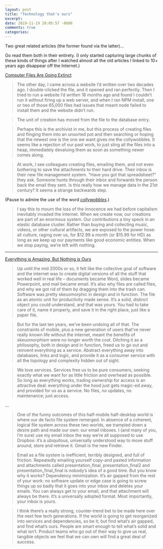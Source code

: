 ```yaml
---
layout: post
title: "Technology that's ours"
excerpt: 
date: 2019-11-19 20:05:57 -0600
comments: true
categories: 
---
```


Two great related articles (the former found via the latter)...

Go read them both in their entirety. (I only started capturing large chunks of these kinds of things after I watched almost all the old articles I linked to 10+ years ago disappear off the Internet.)

[Computer Files Are Going Extinct](https://onezero.medium.com/the-death-of-the-computer-file-doc-43cb028c0506)

> The other day, I came across a website I’d written over two decades ago. I double-clicked the file, and it opened and ran perfectly. Then I tried to run a website I’d written 18 months ago and found I couldn’t run it without firing up a web server, and when I ran NPM install, one or two of those 65,000 files had issues that meant node failed to install them and the website didn’t run.

> The unit of creation has moved from the file to the database entry.

> Perhaps this is the archivist in me, but this process of creating files and flinging them into an unsorted pot and then searching or hoping that the newest one is the one we want gives me the collywobbles. It seems like a rejection of our past work, to just sling all the files into a heap, immediately devaluing them as soon as something newer comes along.

> At work, I see colleagues creating files, emailing them, and not even bothering to save the attachments to their hard drive. Their inbox is their new file management system. "Have you got that spreadsheet?" they ask. Someone hunts through their inbox and forwards the person back the email they sent. Is this really how we manage data in the 21st century? It seems a strange backwards step.

(Pause to admire the use of the word _[collywobbles](https://www.wordnik.com/words/collywobbles)_.)

> I say this to mourn the loss of the innocence we had before capitalism inevitably invaded the internet. When we create now, our creations are part of an enormous system. Our contributions a tiny speck in an elastic database cluster. Rather than buying and collecting music, videos, or other cultural artifacts, we are exposed to the power hose: all culture, raging over us, for $12.99 a month (or $15.99 for HD) as long as we keep up our payments like good economic entities. When we stop paying, we’re left with nothing.

---

[Everything is Amazing, But Nothing is Ours](https://alexdanco.com/2019/10/26/everything-is-amazing-but-nothing-is-ours/)

> Up until the mid 2000s or so, it felt like the collective goal of software and the internet was to create digital versions of all the stuff that worked well in real life – documents became Word, slides became Powerpoint, and mail became email. It’s also why files are called files, and why we got rid of them by dragging them into the trash can. Software was pretty skeuomorphic in design and in function. The file as an atomic unit for productivity made sense. It’s a solid, distinct object you could understand, and that was yours. You had to take care of it, name it properly, and save it in the right place, just like a paper file. 

> But for the last ten years, we’ve been undoing all of that. The constraints of mobile, plus a new generation of users that’ve never really known life without the internet, meant the benefits of skeuomorphism were no longer worth the cost. Ditching it as a philosophy, both in design and in function, freed us to go out and reinvent everything as a service. Abstract everything away into databases, links and logic, and provide it as a consumer service with all the topology and complexity hidden out of sight. 

> We love services. Services free us to be pure consumers, seeking exactly what we want for as little friction and overhead as possible. So long as everything works, trading ownership for access is an attractive deal: everything under the hood just gets magic-ed away, and provided for us as a service. No files, no updates, no maintenance; just access.

...

> One of the funny outcomes of this half-mobile half-desktop world is where our de facto file system remerged. In absence of a coherent, logical file system across these two worlds, we trampled down a desire path and made our own: our email inboxes. I (and many of you, I’m sure) use my email inbox the way we’re all supposed to use Dropbox: it’s a ubiquitous, universally understood way to move stuff around, store and retrieve it. Gmail is the new Finder. 

> Email as a file system is inefficient, terribly designed, and full of friction. Repeatedly emailing yourself copy-and pasted information and attachments called presentation_final, presentation_final2 and presentation_final_final is nobody’s idea of a good time. But you know why it works? Dependency minimization. It’s air gapped from the rest of your work: no software update or edge case is going to screw things up so badly that it goes into your inbox and deletes your emails. You can always get to your email, and that attachment will always be there. It’s a universally adopted format. Most importantly, your inbox is yours. 

> I think there’s a really strong, counter-trend bet to be made here over the next few tech generations. If the world is going to get reorganized into services and dependencies, so be it; but find what’s air gapped, and find what’s ours. People are smart enough to tell what’s solid and what isn’t. Product teams who go out of their way to give us real, tangible objects we feel that we can own will find a great deal of success. 